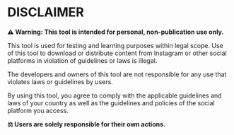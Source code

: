 # DISCLAIMER

**⚠️ Warning: This tool is intended for personal, non-publication use only.**

This tool is used for testing and learning purposes within legal scope. Use of this tool to download or distribute content from Instagram or other social platforms in violation of guidelines or laws is illegal.

The developers and owners of this tool are not responsible for any use that violates laws or guidelines by users.

By using this tool, you agree to comply with the applicable guidelines and laws of your country as well as the guidelines and policies of the social platform you access.

**⚖️ Users are solely responsible for their own actions.**
